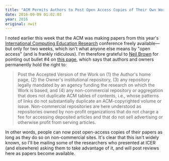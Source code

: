 ```yaml
---
title: "ACM Permits Authors to Post Open Access Copies of Their Own Work"
date: 2016-09-09 01:02:03
year: 2016
original: nwit
---
```


<p>
  I noted earlier this week that the ACM was making papers from this year's
  <a href="https://icer.hosting.acm.org/">International Computing Education Research</a> conference
  freely available&mdash;but only for two weeks,
  which isn't what anyone else means by "open access"
  (and is frankly ridiculous).
  I'm therefore grateful to <a href="http://twistedsquare.com/">Neil Brown</a> for pointing out
  bullet #4 on <a href="http://www.acm.org/publications/policies/copyright_policy#Retained">this page</a>,
  which says that authors and owners permanently hold the right to:
</p>
<blockquote>
  <p>
    Post the Accepted Version of the Work on (1) the Author's home
    page, (2) the Owner's institutional repository, (3) any repository
    legally mandated by an agency funding the research on which the
    Work is based, and (4) any non-commercial repository or
    aggregation that does not duplicate ACM tables of contents, i.e.,
    whose patterns of links do not substantially duplicate an
    ACM-copyrighted volume or issue. Non-commercial repositories are
    here understood as repositories owned by non-profit organizations
    that do not charge a fee for accessing deposited articles and that
    do not sell advertising or otherwise profit from serving articles.
  </p>
</blockquote>
<p>
  In other words, people can now post open-access copies of their
  papers as long as they do so on non-commercial sites.  It's clear
  that this isn't widely known, so I'll be mailing some of the
  researchers who presented at ICER (and elsewhere) asking them to
  take advantage of it, and will post reviews here as papers become
  available.
</p>
